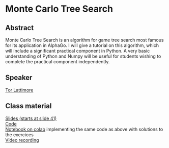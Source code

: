 # Monte Carlo Tree Search

## Abstract

Monte Carlo Tree Search is an algorithm for game tree search most famous for its application in AlphaGo. I will give a tutorial on this algorithm, which will include a significant practical component in Python. A very basic understanding of Python and Numpy will be useful for students wishing to complete the practical component independently.

## Speaker

[Tor Lattimore](tor-lattimore.md)

## Class material

[Slides (starts at slide 41)](class-material/stochastic-bandits-mcts/Lattimore-slides.pdf)  
[Code](class-material/stochastic-bandits-mcts/connect4_py.zip)  
[Notebook on colab](https://colab.research.google.com/github/RL-VS/rlvs2021/blob/main/docs/class-material/stochastic-bandits-mcts/Monte%20Carlo%20Tree%20Search.ipynb) implementing the same code as above with solutions to the exercices  
[Video recording](https://us02web.zoom.us/rec/play/Gf9vJn4qkxoj-CGnZKFRMRKhvxUX5JD69wo7zz4HO5-wyDyfogKicxXoAttFbn_K92fGdYwzPPjbk9-g.JTt2zeHtA28LHlc_?startTime=1616763619000&_x_zm_rtaid=cYqXh5F8Rxqhex-lcA67OA.1616933286464.0a0c1a10574285ccab30e549951279f7&_x_zm_rhtaid=636)

